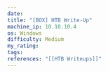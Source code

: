 ```yaml
---
date: 
title: "[BOX] HTB Write-Up"
machine_ip: 10.10.10.4
os: Windows
difficulty: Medium
my_rating: 
tags: 
references: "[[HTB Writeups]]"
---
```

